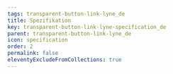 ```yaml
---
tags: transparent-button-link-lyne_de
title: Spezifikation
key: transparent-button-link-lyne-specification_de
parent: transparent-button-link-lyne_de
icon: specification
order: 2
permalink: false
eleventyExcludeFromCollections: true
---
```


